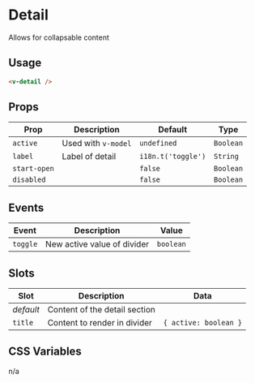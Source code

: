 # Detail

Allows for collapsable content

## Usage

```html
<v-detail />
```

## Props

| Prop         | Description         | Default            | Type      |
| ------------ | ------------------- | ------------------ | --------- |
| `active`     | Used with `v-model` | `undefined`        | `Boolean` |
| `label`      | Label of detail     | `i18n.t('toggle')` | `String`  |
| `start-open` |                     | `false`            | `Boolean` |
| `disabled`   |                     | `false`            | `Boolean` |

## Events

| Event    | Description                 | Value     |
| -------- | --------------------------- | --------- |
| `toggle` | New active value of divider | `boolean` |

## Slots

| Slot      | Description                   | Data                  |
| --------- | ----------------------------- | --------------------- |
| _default_ | Content of the detail section |                       |
| `title`   | Content to render in divider  | `{ active: boolean }` |

## CSS Variables

n/a
